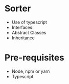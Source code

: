 # Sorter

- Use of typescript
- Interfaces
- Abstract Classes
- Inheritance

# Pre-requisites

- Node, npm or yarn
- Typescript

